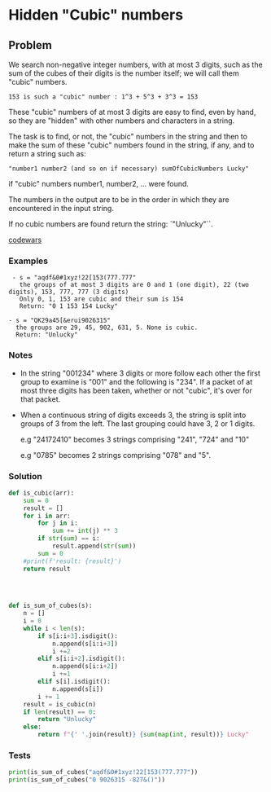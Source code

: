 # Hidden "Cubic" numbers
## Problem
We search non-negative integer numbers, with at most 3 digits, such as the sum of the cubes of their digits is the number itself; we will call them "cubic" numbers.
```
153 is such a "cubic" number : 1^3 + 5^3 + 3^3 = 153
```
These "cubic" numbers of at most 3 digits are easy to find, even by hand, so they are "hidden" with other numbers and characters in a string.

The task is to find, or not, the "cubic" numbers in the string and then to make the sum of these "cubic" numbers found in the string, if any, and to return a string such as:
```
"number1 number2 (and so on if necessary) sumOfCubicNumbers Lucky" 
```
if "cubic" numbers number1, number2, ... were found.

The numbers in the output are to be in the order in which they are encountered in the input string.

If no cubic numbers are found return the string: `"Unlucky"``.

[codewars](https://www.codewars.com/kata/55031bba8cba40ada90011c4)

### Examples
```
 - s = "aqdf&0#1xyz!22[153(777.777" 
   the groups of at most 3 digits are 0 and 1 (one digit), 22 (two digits), 153, 777, 777 (3 digits)
   Only 0, 1, 153 are cubic and their sum is 154
   Return: "0 1 153 154 Lucky"

- s = "QK29a45[&erui9026315"
  the groups are 29, 45, 902, 631, 5. None is cubic.
  Return: "Unlucky"
```

### Notes
* In the string "001234" where 3 digits or more follow each other the first group to examine is "001" and the following is "234". If a packet of at most three digits has been taken, whether or not "cubic", it's over for that packet.

* When a continuous string of digits exceeds 3, the string is split into groups of 3 from the left. The last grouping could have 3, 2 or 1 digits.

    e.g "24172410" becomes 3 strings comprising "241", "724" and "10"

    e.g "0785" becomes 2 strings comprising "078" and "5".

### Solution
```python
def is_cubic(arr):
    sum = 0
    result = []
    for i in arr:
        for j in i:
            sum += int(j) ** 3
        if str(sum) == i:
            result.append(str(sum))
        sum = 0
    #print(f'result: {result}')
    return result
        
    


def is_sum_of_cubes(s):
    n = []
    i = 0
    while i < len(s):
        if s[i:i+3].isdigit():
            n.append(s[i:i+3])
            i +=2
        elif s[i:i+2].isdigit():
            n.append(s[i:i+2])
            i +=1
        elif s[i].isdigit():
            n.append(s[i])
        i += 1
    result = is_cubic(n)
    if len(result) == 0:
        return "Unlucky"
    else: 
        return f"{' '.join(result)} {sum(map(int, result))} Lucky"
```

### Tests
```python
print(is_sum_of_cubes("aqdf&0#1xyz!22[153(777.777")) 
print(is_sum_of_cubes("0 9026315 -827&()"))
```